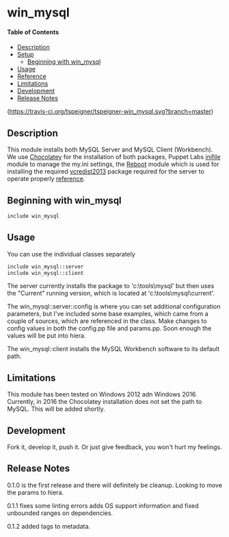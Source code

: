 # win_mysql

#### Table of Contents

* [Description](#description)
* [Setup](#setup)
   * [Beginning with win_mysql](#beginning-with-win_mysql)
* [Usage](#usage)
* [Reference](#reference)
* [Limitations](#limitations)
* [Development](#development)
* [Release Notes](#release-notes)

(https://travis-ci.org/tspeigner/tspeigner-win_mysql.svg?branch=master)

## Description

This module installs both MySQL Server and MySQL Client (Workbench).  We use [Chocolatey](https://forge.puppet.com/puppetlabs/chocolatey) for the installation of both packages, Puppet Labs [inifile](https://forge.puppet.com/puppetlabs/inifile) module to manage the my.ini settings, the [Reboot](https://forge.puppet.com/puppetlabs/reboot) module which is used for installing the required [vcredist2013](https://www.microsoft.com/en-us/download/details.aspx?id=40784) package required for the server to operate properly [reference](https://github.com/ferventcoder/chocolatey-packages/issues/253).  

## Beginning with win_mysql
```sh
include win_mysql
```

## Usage
You can use the individual classes separately

```sh
include win_mysql::server
include win_mysql::client
```

The server currently installs the package to 'c:\tools\mysql' but then uses the "Current" running version, which is located at 'c:\tools\mysql\current'.  

The win_mysql::server::config is where you can set additional configuration parameters, but I've included some base examples, which came from a couple of sources, which are referenced in the class. Make changes to config values in both the config.pp file and params.pp.  Soon enough the values will be put into hiera.

The win_mysql::client installs the MySQL Workbench software to its default path.

## Limitations

This module has been tested on Windows 2012 adn Windows 2016.  Currently, in 2016 the Chocolatey installation does not set the path to MySQL.  This will be added shortly.

## Development

Fork it, develop it, push it.  Or just give feedback, you won't hurt my feelings.

## Release Notes

0.1.0 is the first release and there will definitely be cleanup.  Looking to move the params to hiera.

0.1.1 fixes some linting errors adds OS support information and fixed unbounded ranges on dependencies.

0.1.2 added tags to metadata. 